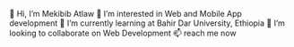 👋 Hi, I’m Mekibib Atlaw
👀 I’m interested in Web and Mobile App development
🌱 I’m currently learning at Bahir Dar University, Ethiopia
💞️ I’m looking to collaborate on Web Development
📫 reach me now
